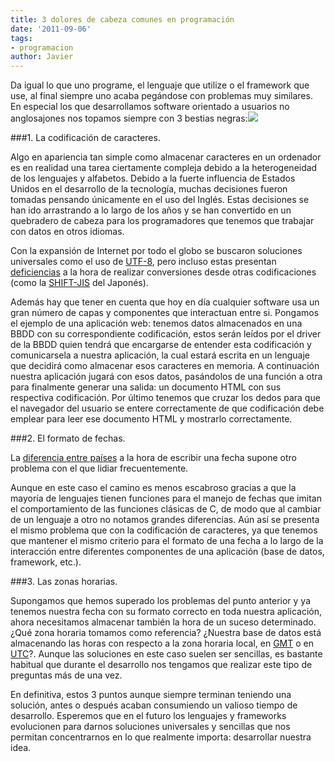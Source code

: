 ```yaml
---
title: 3 dolores de cabeza comunes en programación
date: '2011-09-06'
tags:
- programacion
author: Javier
---
```


Da igual lo que uno programe, el lenguaje que utilize o el framework que use, al final siempre uno acaba pegándose con problemas muy similares. En especial los que desarrollamos software orientado a usuarios no anglosajones nos topamos siempre con 3 bestias negras:![](https://diacode-blog.s3-eu-west-1.amazonaws.com/2011/09/diacode_skulls.png)

###1. La codificación de caracteres.

Algo en apariencia tan simple como almacenar caracteres en un ordenador es en realidad una tarea ciertamente compleja debido a la heterogeneidad de los lenguajes y alfabetos. Debido a la fuerte influencia de Estados Unidos en el desarrollo de la tecnología, muchas decisiones fueron tomadas pensando únicamente en el uso del Inglés. Estas decisiones se han ido arrastrando a lo largo de los años y se han convertido en un quebradero de cabeza para los programadores que tenemos que trabajar con datos en otros idiomas.


Con la expansión de Internet por todo el globo se buscaron soluciones universales como el uso de 
[UTF-8](http://en.wikipedia.org/wiki/UTF-8), pero incluso estas presentan 
[deficiencias](http://yehudakatz.com/2010/05/05/ruby-1-9-encodings-a-primer-and-the-solution-for-rails/) a la hora de realizar conversiones desde otras codificaciones (como la 
[SHIFT-JIS](http://en.wikipedia.org/wiki/Shift_JIS) del Japonés).

Además hay que tener en cuenta que hoy en día cualquier software usa un gran número de capas y componentes que interactuan entre si. Pongamos el ejemplo de una aplicación web: tenemos datos almacenados en una BBDD con su correspondiente codificación, estos serán leídos por el driver de la BBDD quien tendrá que encargarse de entender esta codificación y comunicarsela a nuestra aplicación, la cual estará escrita en un lenguaje que decidirá como almacenar esos caracteres en memoria. A continuación nuestra aplicación jugará con esos datos, pasándolos de una función a otra para finalmente generar una salida: un documento HTML con sus respectiva codificación. Por último tenemos que cruzar los dedos para que el navegador del usuario se entere correctamente de que codificación debe emplear para leer ese documento HTML y mostrarlo correctamente.


###2. El formato de fechas.

La 
[diferencia entre países](http://en.wikipedia.org/wiki/Date_format_by_country) a la hora de escribir una fecha supone otro problema con el que lidiar frecuentemente.

Aunque en este caso el camino es menos escabroso gracias a que la mayoría de lenguajes tienen funciones para el manejo de fechas que imitan el comportamiento de las funciones clásicas de C, de modo que al cambiar de un lenguaje a otro no notamos grandes diferencias. Aún así se presenta el mismo problema que con la codificación de caracteres, ya que tenemos que mantener el mismo criterio para el formato de una fecha a lo largo de la interacción entre diferentes componentes de una aplicación (base de datos, framework, etc.).


###3. Las zonas horarias.

Supongamos que hemos superado los problemas del punto anterior y ya tenemos nuestra fecha con su formato correcto en toda nuestra aplicación, ahora necesitamos almacenar también la hora de un suceso determinado. ¿Qué zona horaria tomamos como referencia? ¿Nuestra base de datos está almacenando las horas con respecto a la zona horaria local, en 
[GMT](http://en.wikipedia.org/wiki/Greenwich_Mean_Time) o en 
[UTC](http://en.wikipedia.org/wiki/Coordinated_Universal_Time)?. Aunque las soluciones en este caso suelen ser sencillas, es bastante habitual que durante el desarrollo nos tengamos que realizar este tipo de preguntas más de una vez.

En definitiva, estos 3 puntos aunque siempre terminan teniendo una solución, antes o después acaban consumiendo un valioso tiempo de desarrollo. Esperemos que en el futuro los lenguajes y frameworks evolucionen para darnos soluciones universales y sencillas que nos permitan concentrarnos en lo que realmente importa: desarrollar nuestra idea.
